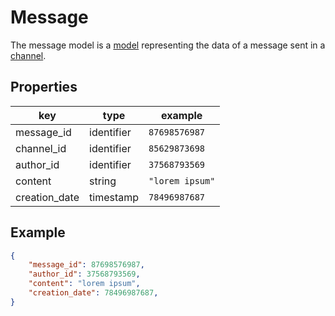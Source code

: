 # Message

The message model is a [model](../models.md) representing the data of a message sent in a [channel](./channel.md).

## Properties
| key           | type       | example                      |
| ------------- | ---------- | ---------------------------- |
| message_id    | identifier | `87698576987`                |
| channel_id    | identifier | `85629873698`                |
| author_id     | identifier | `37568793569`                |
| content       | string     | `"lorem ipsum"`              |
| creation_date | timestamp  | `78496987687`                |

## Example
```json
{
	"message_id": 87698576987,
	"author_id": 37568793569,
	"content": "lorem ipsum",
	"creation_date": 78496987687,
}
```
